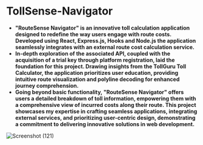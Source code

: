 # TollSense-Navigator

* __"RouteSense Navigator" is an innovative toll calculation application designed to redefine the way users engage with route costs. Developed using React, Express.js, Hooks and Node.js the application seamlessly integrates with an external route cost calculation service.__
* __In-depth exploration of the associated API, coupled with the acquisition of a trial key through platform registration, laid the foundation for this project. Drawing insights from the TollGuru Toll Calculator, the application prioritizes user education, providing intuitive route visualization and polyline decoding for enhanced journey comprehension.__
* __Going beyond basic functionality, "RouteSense Navigator" offers users a detailed breakdown of toll information, empowering them with a comprehensive view of incurred costs along their route. This project showcases my expertise in crafting seamless applications, integrating external services, and prioritizing user-centric design, demonstrating a commitment to delivering innovative solutions in web development.__

![Screenshot (121)](https://github.com/PrashikDable/TollSense-Navigator/assets/125259111/5456277e-4d8c-43ad-9fe3-4df7eb5d14d7)

  
